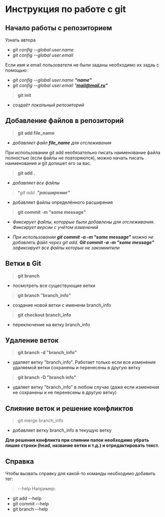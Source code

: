 # Инструкция по работе с git

## Начало работы с репозиторием
Узнать автора
* _git config --global user.name_
* _git config --global user.email_

Если имя и email пользователя не были заданы необходимо их задаь с помощью:
* _git config --global user.name **"name"**_
* _git config --global user.email "**mail@mail.ru"**_

> **git init**
* _создаёт локальный репозиторий_
## Добавление файлов в репозиторий
> **git add file_name**
* _добавляет файл _**file_name**_ для отслеживания_ 

При использовании git add необязательно писать наименование файла полностью (если файлы не повторяются), можно начать писать наименование и git допишет его за вас.

> **git add .**
* *добавляет все файлы*
> **git add *.__"расширение"__**
* добавляет файлы определённого расширения

> **git commit -m "some message"**
* _Фиксирует файлы, которрые были добавлены для отслеживания. Фиксирует версии с учётом изменений_

* _При использовании __git commit -a -m "some message"__ можно не добавлять файл через git add. __Git commit -a -m "some message"__ зафиксирует все файлы которые не закомиитили_
## Ветки в Git
> **git branch**
* посмотреть все существующие ветки
> **git branch "branch_info"**
* создание новой ветки c имененм branch_info
> **git checkout branch_info**
* переключение на ветку branch_info

## Удаление веток
> **git branch -d "branch_info"**
* удаляет ветку "branch_info". Работает только если все изменения удаляемой ветки сохранены и перенесены в другую ветку
> **git branch -D "branch info"**
* удаляет ветку "branch_info" в любом случае (даже если изменения не сохранены и не перенесены в другую ветку)

## Слияние веток и решение конфликтов
> git merge branch_info
* добавляет ветку branch_info в текущую ветку

**Для решения конфликта при слиянии папок необходимо убрать лишие строки (head, название ветки и т.д.) и отредактировать текст.**

## Справка
Чтобы вызвать справку для какой-то команды необходимо добавить тег:
> --help 
Например: 
* git add --help
* git commit --help
* git branch --help